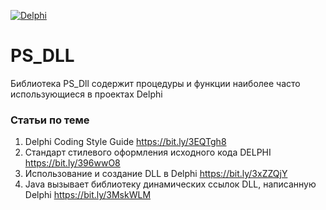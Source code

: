 [![Delphi](https://img.shields.io/badge/Delphi-C93838??style=for-the-badge&logo=Delphi&logoColor=FFFFFF)](https://www.embarcadero.com/en/products/delphi)
# PS_DLL
Библиотека PS_Dll содержит процедуры и функции наиболее часто использующиеся в проектах Delphi

### Статьи по теме
1. Delphi Coding Style Guide https://bit.ly/3EQTgh8
2. Стандарт стилевого оформления исходного кода DELPHI https://bit.ly/396wwO8
3. Использование и создание DLL в Delphi https://bit.ly/3xZZQjY
4. Java вызывает библиотеку динамических ссылок DLL, написанную Delphi https://bit.ly/3MskWLM

